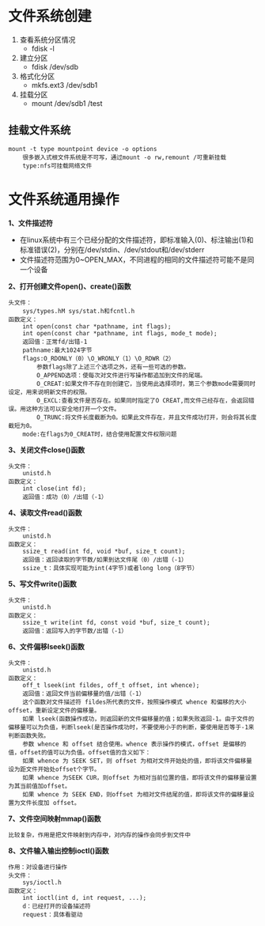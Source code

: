 # 文件系统创建

1. 查看系统分区情况
   - fdisk -l
2. 建立分区
   - fdisk /dev/sdb
3. 格式化分区
   - mkfs.ext3 /dev/sdb1
4. 挂载分区
   - mount /dev/sdb1 /test

## 挂载文件系统

```
mount -t type mountpoint device -o options
	很多嵌入式根文件系统是不可写，通过mount -o rw,remount /可重新挂载
	type:nfs可挂载网络文件
```





# 文件系统通用操作

**1、文件描述符**

- 在linux系统中有三个已经分配的文件描述符，即标准输入(0)、标注输出(1)和标准错误(2)，分别在/dev/stdin、/dev/stdout和/dev/stderr
- 文件描述符范围为0~OPEN_MAX，不同进程的相同的文件描述符可能不是同一个设备

**2、打开创建文件open()、create()函数**

```
头文件：
	sys/types.hM sys/stat.h和fcntl.h
函数定义：
    int open(const char *pathname, int flags); 
    int open(const char *pathname, int flags, mode_t mode);
	返回值：正常fd/出错-1
	pathname:最大1024字节
	flags:O_RDONLY（0）\O_WRONLY（1）\O_RDWR（2）
		参数flags除了上述三个选项之外，还有一些可选的参数。
        O_APPEND选项：使每次对文件进行写操作都追加到文件的尾端。
        O_CREAT:如果文件不存在则创建它，当使用此选择项时，第三个参数mode需要同时设定，用来说明新文件的权限。
        O_EXCL:查看文件是否存在。如果同时指定了O CREAT,而文件己经存在，会返回错误。用这种方法可以安全地打开一个文件。
        O_TRUNC:将文件长度截断为0。如果此文件存在，并且文件成功打开，则会将其长度截短为0。
    mode:在flags为0_CREAT时，结合使用配置文件权限问题
```

**3、关闭文件close()函数**

```
头文件：
	unistd.h 
函数定义：
	int close(int fd);
	返回值：成功（0）/出错（-1）
```

**4、读取文件read()函数**

```
头文件：
	unistd.h 
函数定义：
	ssize_t read(int fd, void *buf, size_t count);
	返回值：返回读取的字节数/如果到达文件尾（0）/出错（-1）
	ssize_t：具体实现可能为int(4字节)或者long long（8字节）
```

**5、写文件write()函数**

```
头文件：
	unistd.h 
函数定义：
	ssize_t write(int fd, const void *buf, size_t count);
	返回值：返回写入的字节数/出错（-1）
```

**6、文件偏移lseek()函数**

```
头文件：
	unistd.h 
函数定义：
	off_t lseek(int fildes, off_t offset, int whence);
	返回值：返回文件当前偏移量的值/出错（-1）
	这个函数对文件描述符 fildes所代表的文件，按照操作模式 whence 和偏移的大小offset，重新设定文件的偏移量。
    如果 lseek(函数操作成功，则返回新的文件偏移量的值；如果失败返回-1。由于文件的偏移量可以为负值，判断lseek(是否操作成功时，不要使用小于的判断，要使用是否等于-1来判断函数失败。
    参数 whence 和 offset 结合使用。whence 表示操作的模式，offset 是偏移的值，offset的值可以为负值。offset值的含义如下：
    如果 whence 为 SEEK SET，则 offset 为相对文件开始处的值，即将该文件偏移量设为距文件开始处offset个字节。
    如果 whence 为SEEK CUR，则offset 为相对当前位置的值，即将该文件的偏移量设置为其当前值加offset。
    如果 whence 为 SEEK END，则offset 为相对文件结尾的值，即将该文件的偏移量设置为文件长度加 offset。
```

**7、文件空间映射mmap()函数**

```
比较复杂，作用是把文件映射到内存中，对内存的操作会同步到文件中
```

**8、文件输入输出控制ioctl()函数**

```
作用：对设备进行操作
头文件：
	sys/ioctl.h
函数定义：
	int ioctl(int d, int request, ...);
	d：已经打开的设备描述符
	request：具体看驱动
```

